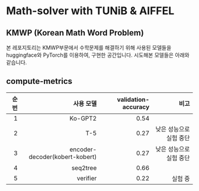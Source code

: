 Math-solver with TUNiB & AIFFEL
=

## KMWP (Korean Math Word Problem)
본 레포지토리는 KMWP부문에서 수학문제를 해결하기 위해 사용된 모델들을 huggingface와 PyTorch를 이용하여, 구현한 공간입니다.
시도해본 모델들은 아래와 같습니다.

## compute-metrics




|순번|사용 모델|validation-accuracy|비고|
|---:|---:|---:|---:|
|1|Ko-GPT2|0.54||
|2|T-5|0.27|낮은 성능으로 실험 중단|
|3|encoder-decoder(kobert-kobert)|0.27|낮은 성능으로 실험 중단|
|4|seq2tree|0.66||
|5|verifier|0.22|실험 중|


